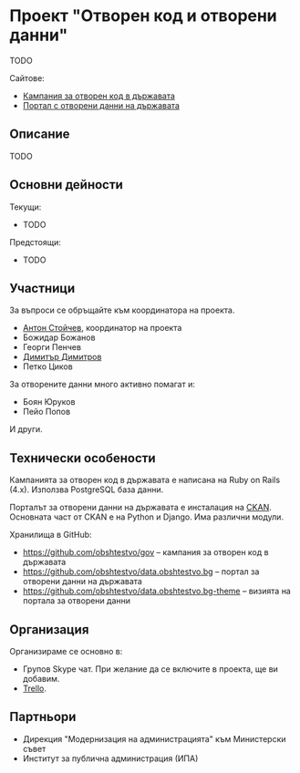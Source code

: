 # Проект "Отворен код и отворени данни"

TODO

Сайтове:

- [Кампания за отворен код в държавата](https://gov.obshtestvo.bg/)
- [Портал с отворени данни на държавата](https://opendata.government.bg/)

## Описание

TODO

## Основни дейности

Текущи:

- TODO

Предстоящи:

- TODO

## Участници

За въпроси се обръщайте към координатора на проекта.

- [Антон Стойчев](mailto:antitoxic@gmail.com), координатор на проекта
- Божидар Божанов
- Георги Пенчев
- [Димитър Димитров](mailto:me@ddimitrov.name)
- Петко Циков

За отворените данни много активно помагат и:

- Боян Юруков
- Пейо Попов

И други.

## Технически особености

Кампанията за отворен код в държавата е написана на Ruby on Rails (4.x).
Използва PostgreSQL база данни.

Порталът за отворени данни на държавата е инсталация на [CKAN](http://ckan.org/).
Основната част от CKAN е на Python и Django. Има различни модули.

Хранилища в GitHub:

- https://github.com/obshtestvo/gov – кампания за отворен код в държавата
- https://github.com/obshtestvo/data.obshtestvo.bg – портал за отворени данни на държавата
- https://github.com/obshtestvo/data.obshtestvo.bg-theme – визията на портала за отворени данни

## Организация

Организираме се основно в:

- Групов Skype чат. При желание да се включите в проекта, ще ви добавим.
- [Trello](https://trello.com/b/njd2qXEG/).

## Партньори

- Дирекция "Модернизация на администрацията" към Министерски съвет
- Институт за публична администрация (ИПА)
